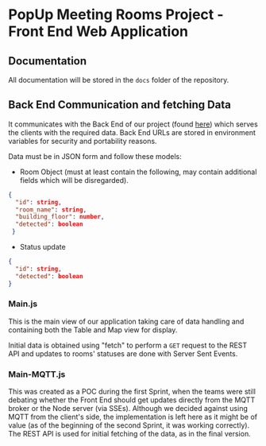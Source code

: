 # PopUp Meeting Rooms Project - Front End Web Application


## Documentation

All documentation will be stored in the `docs` folder of the repository.


## Back End Communication and fetching Data

It communicates with the Back End of our project (found [here](https://github.com/Popup-Meeting-Rooms-Project/Backend)) which serves the clients with the required data. Back End URLs are stored in environment variables for security and portability reasons.

Data must be in JSON form and follow these models:
- Room Object (must at least contain the following, may contain additional fields which will be disregarded).
```json
{
  "id": string,
  "room_name": string,
  "building_floor": number,
  "detected": boolean
 }
 ```
  

- Status update
```json
{
  "id": string,
  "detected": boolean
}
```


### Main.js

This is the main view of our application taking care of data handling and containing both the Table and Map view for display.

Initial data is obtained using "fetch" to perform a `GET` request to the REST API and updates to rooms' statuses are done with Server Sent Events.


### Main-MQTT.js

This was created as a POC during the first Sprint, when the teams were still debating whether the Front End should get updates directly from the MQTT broker or the Node server (via SSEs). Although we decided against using MQTT from the client's side, the implementation is left here as it might be of value (as of the beginning of the second Sprint, it was working correctly). The REST API is used for initial fetching of the data, as in the final version.

